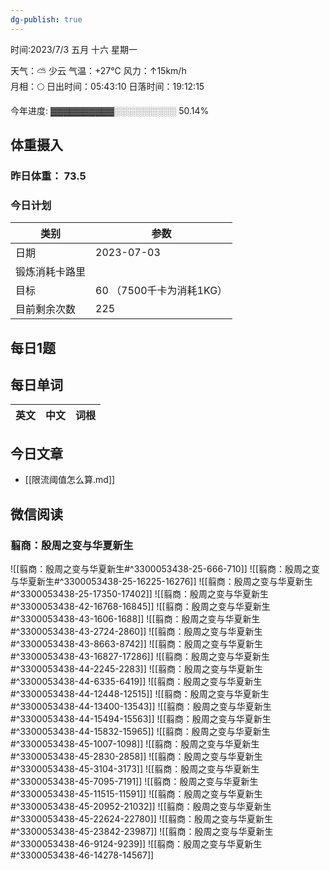 ```yaml
---
dg-publish: true
---
```



时间:2023/7/3 五月 十六 星期一

天气：⛅️  少云 气温：+27°C 风力：↑15km/h  
月相：🌕 日出时间：05:43:10 日落时间：19:12:15

今年进度: ▓▓▓▓▓▓▓▓▓▓░░░░░░░░░░ 50.14%

## 体重摄入

### 昨日体重： 73.5
### 今日计划

| 类别           | 参数                    |
| -------------- | ----------------------- |
| 日期           | 2023-07-03               |
| 锻炼消耗卡路里 | |
| 目标           | 60      （7500千卡为消耗1KG）                |
| 目前剩余次数               |        225                  |



## 每日1题


## 每日单词

| 英文       | 中文       |词根|
| ---------- | ---------- | ---|


## 今日文章

- [[限流阈值怎么算.md]]


## 微信阅读

<!-- start of weread -->

### 翦商：殷周之变与华夏新生
![[翦商：殷周之变与华夏新生#^3300053438-25-666-710]]
![[翦商：殷周之变与华夏新生#^3300053438-25-16225-16276]]
![[翦商：殷周之变与华夏新生#^3300053438-25-17350-17402]]
![[翦商：殷周之变与华夏新生#^3300053438-42-16768-16845]]
![[翦商：殷周之变与华夏新生#^3300053438-43-1606-1688]]
![[翦商：殷周之变与华夏新生#^3300053438-43-2724-2860]]
![[翦商：殷周之变与华夏新生#^3300053438-43-8663-8742]]
![[翦商：殷周之变与华夏新生#^3300053438-43-16827-17286]]
![[翦商：殷周之变与华夏新生#^3300053438-44-2245-2283]]
![[翦商：殷周之变与华夏新生#^3300053438-44-6335-6419]]
![[翦商：殷周之变与华夏新生#^3300053438-44-12448-12515]]
![[翦商：殷周之变与华夏新生#^3300053438-44-13400-13543]]
![[翦商：殷周之变与华夏新生#^3300053438-44-15494-15563]]
![[翦商：殷周之变与华夏新生#^3300053438-44-15832-15965]]
![[翦商：殷周之变与华夏新生#^3300053438-45-1007-1098]]
![[翦商：殷周之变与华夏新生#^3300053438-45-2830-2858]]
![[翦商：殷周之变与华夏新生#^3300053438-45-3104-3173]]
![[翦商：殷周之变与华夏新生#^3300053438-45-7095-7191]]
![[翦商：殷周之变与华夏新生#^3300053438-45-11515-11591]]
![[翦商：殷周之变与华夏新生#^3300053438-45-20952-21032]]
![[翦商：殷周之变与华夏新生#^3300053438-45-22624-22780]]
![[翦商：殷周之变与华夏新生#^3300053438-45-23842-23987]]
![[翦商：殷周之变与华夏新生#^3300053438-46-9124-9239]]
![[翦商：殷周之变与华夏新生#^3300053438-46-14278-14567]]

<!-- end of weread -->
